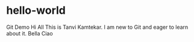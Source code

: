 # hello-world
Git Demo
Hi All
This is Tanvi Kamtekar.
I am new to Git and eager to learn about it.
Bella Ciao
